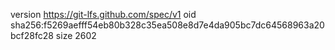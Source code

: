 version https://git-lfs.github.com/spec/v1
oid sha256:f5269aefff54eb80b328c35ea508e8d7e4da905bc7dc64568963a20bcf28fc28
size 2602

